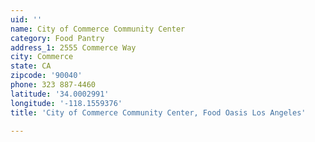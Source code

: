 ```yaml
---
uid: ''
name: City of Commerce Community Center
category: Food Pantry
address_1: 2555 Commerce Way
city: Commerce
state: CA
zipcode: '90040'
phone: 323 887-4460
latitude: '34.0002991'
longitude: '-118.1559376'
title: 'City of Commerce Community Center, Food Oasis Los Angeles'

---
```


